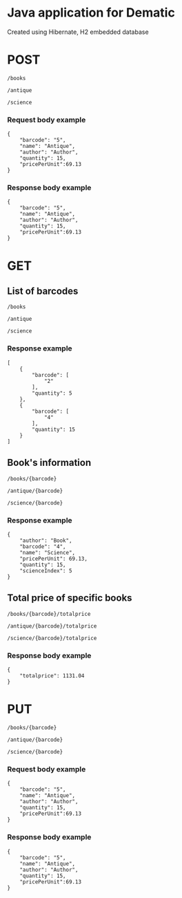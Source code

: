 # Java application for Dematic

Created using Hibernate, H2 embedded database

# POST

```/books```

```/antique```

```/science```

### Request body example
```
{
    "barcode": "5",
    "name": "Antique",
    "author": "Author",
    "quantity": 15,
    "pricePerUnit":69.13
}
```

### Response body example

```
{
    "barcode": "5",
    "name": "Antique",
    "author": "Author",
    "quantity": 15,
    "pricePerUnit":69.13
}
```

# GET

## List of barcodes

```/books```

```/antique```

```/science```

### Response example

```
[
    {
        "barcode": [
            "2"
        ],
        "quantity": 5
    },
    {
        "barcode": [
            "4"
        ],
        "quantity": 15
    }
]
```

## Book's information

```/books/{barcode}```

```/antique/{barcode}```

```/science/{barcode}```

### Response example

```
{
    "author": "Book",
    "barcode": "4",
    "name": "Science",
    "pricePerUnit": 69.13,
    "quantity": 15,
    "scienceIndex": 5
}
```

## Total price of specific books

```/books/{barcode}/totalprice```

```/antique/{barcode}/totalprice```

```/science/{barcode}/totalprice```

### Response body example

```
{
    "totalprice": 1131.04
}
```

# PUT

```/books/{barcode}```

```/antique/{barcode}```

```/science/{barcode}```

### Request body example
```
{
    "barcode": "5",
    "name": "Antique",
    "author": "Author",
    "quantity": 15,
    "pricePerUnit":69.13
}
```

### Response body example
```
{
    "barcode": "5",
    "name": "Antique",
    "author": "Author",
    "quantity": 15,
    "pricePerUnit":69.13
}
```
